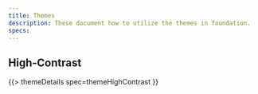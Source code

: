 ```yaml
---
title: Themes
description: These document how to utilize the themes in foundation.
specs:
---
```


## High-Contrast

{{> themeDetails spec=themeHighContrast }}
